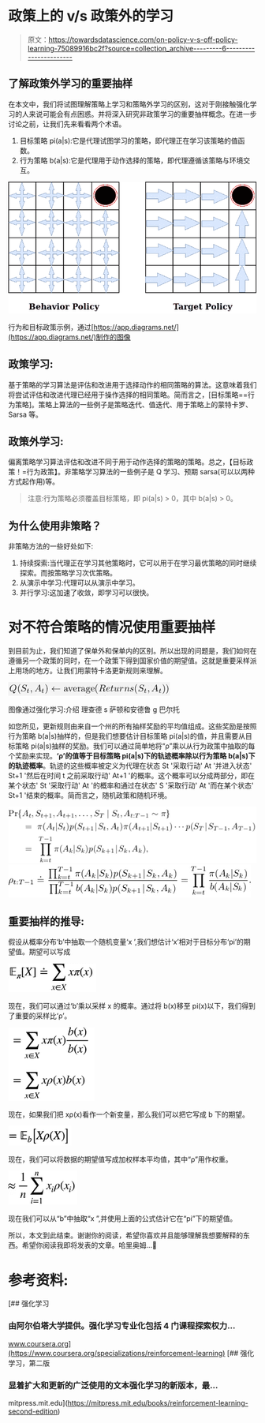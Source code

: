 # 政策上的 v/s 政策外的学习

> 原文：<https://towardsdatascience.com/on-policy-v-s-off-policy-learning-75089916bc2f?source=collection_archive---------6----------------------->

## 了解政策外学习的重要抽样

在本文中，我们将试图理解策略上学习和策略外学习的区别，这对于刚接触强化学习的人来说可能会有点困惑。并将深入研究非政策学习的重要抽样概念。在进一步讨论之前，让我们先来看看两个术语。

1.  目标策略 pi(a|s):它是代理试图学习的策略，即代理正在学习该策略的值函数。
2.  行为策略 b(a|s):它是代理用于动作选择的策略，即代理遵循该策略与环境交互。

![](img/0bf842029241ccc706fa6b546216fafc.png)

行为和目标政策示例，通过[https://app.diagrams.net/](https://app.diagrams.net/)制作的图像

## 政策学习:

基于策略的学习算法是评估和改进用于选择动作的相同策略的算法。这意味着我们将尝试评估和改进代理已经用于操作选择的相同策略。简而言之，[目标策略==行为策略]。策略上算法的一些例子是策略迭代、值迭代、用于策略上的蒙特卡罗、Sarsa 等。

## 政策外学习:

偏离策略学习算法评估和改进不同于用于动作选择的策略的策略。总之，【目标政策！=行为政策】。非策略学习算法的一些例子是 Q 学习、预期 sarsa(可以以两种方式起作用)等。

> 注意:行为策略必须覆盖目标策略，即 pi(a|s) > 0，其中 b(a|s) > 0。

## 为什么使用非策略？

非策略方法的一些好处如下:

1.  持续探索:当代理正在学习其他策略时，它可以用于在学习最优策略的同时继续探索。而按策略学习次优策略。
2.  从演示中学习:代理可以从演示中学习。
3.  并行学习:这加速了收敛，即学习可以很快。

# 对不符合策略的情况使用重要抽样

到目前为止，我们知道了保单外和保单内的区别。所以出现的问题是，我们如何在遵循另一个政策的同时，在一个政策下得到国家价值的期望值。这就是重要采样派上用场的地方。让我们用蒙特卡洛更新规则来理解。

![](img/fe90d01dc88ef706e92582f60e991c5a.png)

图像通过强化学习:介绍
理查德 s 萨顿和安德鲁 g 巴尔托

如您所见，更新规则由来自一个州的所有抽样奖励的平均值组成。这些奖励是按照行为策略 b(a|s)抽样的，但是我们想要估计目标策略 pi(a|s)的值，并且需要从目标策略 pi(a|s)抽样的奖励。我们可以通过简单地将“ρ”乘以从行为政策中抽取的每个奖励来实现。**‘ρ’的值等于目标策略 pi(a|s)下的轨迹概率除以行为策略 b(a|s)下的轨迹概率**。轨迹的这些概率被定义为代理在状态 St '采取行动' At '并进入状态' St+1 '然后在时间 t 之前采取行动' At+1 '的概率。这个概率可以分成两部分，即在某个状态' St '采取行动' At '的概率和通过在状态' S '采取行动' At '而在某个状态' St+1 '结束的概率。简而言之，随机政策和随机环境。

![](img/5ee0f7721712f63831af49ca223ae832.png)![](img/851dbe9811c5e0cd53454f2538c1b14c.png)

## 重要抽样的推导:

假设从概率分布‘b’中抽取一个随机变量‘x ’,我们想估计‘x’相对于目标分布‘pi’的期望值。期望可以写成

![](img/32afdfd5def2d5cbe79c901b8e6f4ceb.png)

现在，我们可以通过‘b’乘以采样 x 的概率。通过将 b(x)移至 pi(x)以下，我们得到了重要的采样比‘ρ’。

![](img/44f69dfee9756e86c29c1482b56fba6c.png)

现在，如果我们把 xρ(x)看作一个新变量，那么我们可以把它写成 b 下的期望。

![](img/7b4b403ba4854441b91b2b018b5d0207.png)

现在，我们可以将数据的期望值写成加权样本平均值，其中“ρ”用作权重。

![](img/dc2d482fd76c88a42ae66909032ef6ef.png)

现在我们可以从“b”中抽取“x ”,并使用上面的公式估计它在“pi”下的期望值。

所以，本文到此结束。谢谢你的阅读，希望你喜欢并且能够理解我想要解释的东西。希望你阅读我即将发表的文章。哈里奥姆…🙏

# 参考资料:

[](https://www.coursera.org/specializations/reinforcement-learning) [## 强化学习

### 由阿尔伯塔大学提供。强化学习专业化包括 4 门课程探索权力…

www.coursera.org](https://www.coursera.org/specializations/reinforcement-learning) [](https://mitpress.mit.edu/books/reinforcement-learning-second-edition) [## 强化学习，第二版

### 显着扩大和更新的广泛使用的文本强化学习的新版本，最…

mitpress.mit.edu](https://mitpress.mit.edu/books/reinforcement-learning-second-edition)